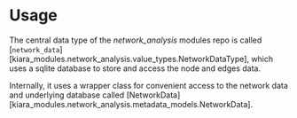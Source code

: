 # Usage

The central data type of the *network_analysis* modules repo is called [``network_data``][kiara_modules.network_analysis.value_types.NetworkDataType], which uses a sqlite database to store and access the node and edges data.

Internally, it uses a wrapper class for convenient access to the network data and underlying database called [NetworkData][kiara_modules.network_analysis.metadata_models.NetworkData].
